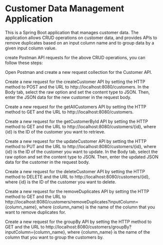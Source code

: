# Customer Data Management Application
This is a Spring Boot application that manages customer data. The application allows CRUD operations on customer data, and provides APIs to remove duplicates based on an input column name and to group data by a given input column value.

create Postman API requests for the above CRUD operations, you can follow these steps:

Open Postman and create a new request collection for the Customer API.

Create a new request for the createCustomer API by setting the HTTP method to POST and the URL to http://localhost:8080/customers. In the Body tab, select the raw option and set the content type to JSON. Then, enter the JSON data for the new customer in the request body.

Create a new request for the getAllCustomers API by setting the HTTP method to GET and the URL to http://localhost:8080/customers.

Create a new request for the getCustomerById API by setting the HTTP method to GET and the URL to http://localhost:8080/customers/{id}, where {id} is the ID of the customer you want to retrieve.

Create a new request for the updateCustomer API by setting the HTTP method to PUT and the URL to http://localhost:8080/customers/{id}, where {id} is the ID of the customer you want to update. In the Body tab, select the raw option and set the content type to JSON. Then, enter the updated JSON data for the customer in the request body.

Create a new request for the deleteCustomer API by setting the HTTP method to DELETE and the URL to http://localhost:8080/customers/{id}, where {id} is the ID of the customer you want to delete.

Create a new request for the removeDuplicates API by setting the HTTP method to GET and the URL to http://localhost:8080/customers/removeDuplicates?inputColumn={column_name}, where {column_name} is the name of the column that you want to remove duplicates for.

Create a new request for the groupBy API by setting the HTTP method to GET and the URL to http://localhost:8080/customers/groupBy?inputColumn={column_name}, where {column_name} is the name of the column that you want to group the customers by.
